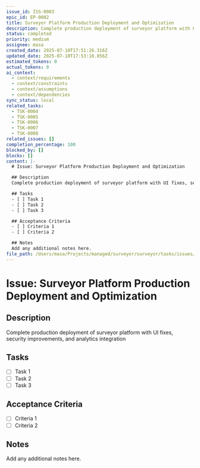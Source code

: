 ```yaml
---
issue_id: ISS-0003
epic_id: EP-0002
title: Surveyor Platform Production Deployment and Optimization
description: Complete production deployment of surveyor platform with UI fixes, security improvements, and analytics integration
status: completed
priority: medium
assignee: masa
created_date: 2025-07-10T17:51:26.316Z
updated_date: 2025-07-10T17:53:10.856Z
estimated_tokens: 0
actual_tokens: 0
ai_context:
  - context/requirements
  - context/constraints
  - context/assumptions
  - context/dependencies
sync_status: local
related_tasks:
  - TSK-0004
  - TSK-0005
  - TSK-0006
  - TSK-0007
  - TSK-0008
related_issues: []
completion_percentage: 100
blocked_by: []
blocks: []
content: |-
  # Issue: Surveyor Platform Production Deployment and Optimization

  ## Description
  Complete production deployment of surveyor platform with UI fixes, security improvements, and analytics integration

  ## Tasks
  - [ ] Task 1
  - [ ] Task 2
  - [ ] Task 3

  ## Acceptance Criteria
  - [ ] Criteria 1
  - [ ] Criteria 2

  ## Notes
  Add any additional notes here.
file_path: /Users/masa/Projects/managed/surveyor/surveyor/tasks/issues/ISS-0003-surveyor-platform-production-deployment-and-optimization.md
---
```


# Issue: Surveyor Platform Production Deployment and Optimization

## Description
Complete production deployment of surveyor platform with UI fixes, security improvements, and analytics integration

## Tasks
- [ ] Task 1
- [ ] Task 2
- [ ] Task 3

## Acceptance Criteria
- [ ] Criteria 1
- [ ] Criteria 2

## Notes
Add any additional notes here.
